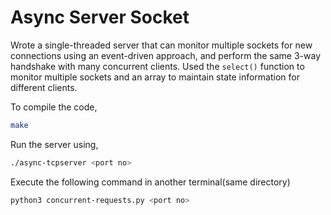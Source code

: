 # Async Server Socket

Wrote a single-threaded server that can monitor multiple sockets for new connections using an event-driven approach, and perform the same 3-way handshake with many concurrent clients. Used the `select()` function to monitor multiple
sockets and an array to maintain state information for different clients.

To compile the code,
```bash
make
```

Run the server using,
```bash
./async-tcpserver <port no>
```
Execute the following command in another terminal(same directory)
```bash
python3 concurrent-requests.py <port no>
```